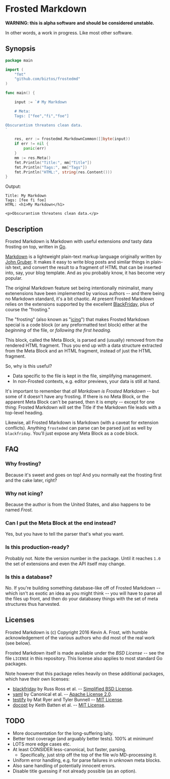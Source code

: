 # Frosted Markdown

**WARNING: this is alpha software and should be considered unstable.**

In other words, a work in progress.  Like most other software.

## Synopsis

```go
package main

import (
    "fmt"
    "github.com/biztos/frostedmd"
)

func main() {

	input := `# My Markdown

    # Meta:
    Tags: ["fee","fi","foe"]

Obscurantism threatens clean data.
`

	res, err := frostedmd.MarkdownCommon([]byte(input))
	if err != nil {
		panic(err)
	}
	mm := res.Meta()
	fmt.Println("Title:", mm["Title"])
	fmt.Println("Tags:", mm["Tags"])
	fmt.Println("HTML:", string(res.Content()))
}
```

Output:

    Title: My Markdown
    Tags: [fee fi foe]
    HTML: <h1>My Markdown</h1>

    <p>Obscurantism threatens clean data.</p>

## Description

Frosted Markdown is Markdown with useful extensions *and* tasty data
frosting on top, written in [Go][go].

[Markdown][wiki-md] is a lightweight plain-text markup language originally
written by [John Gruber][gruber].  It makes it easy to write blog posts and
similar things in plain-ish text, and convert the result to a fragment of
HTML that can be inserted into, say, your blog template.  And as you probably
know, it has become very popular.

The original Markdown feature set being intentionally minimalist, many
extenensions have been implemented by various authors -- and there being no
Markdown standard, it's a bit chaotic. At present Frosted Markdown relies on
the extensions supported by the excellent [BlackFriday][bf], plus of course
the "frosting."

The "frosting" (also known as "[icing][wiki-icing]") that makes Frosted
Markdown special is a code block (or any preformatted text block) either at
the *beginning* of the file, or *following the first heading.*

This block, called the Meta Block, is parsed and (usually) removed from the
rendered HTML fragment.  Thus you end up with a data structure extracted from
the Meta Block and an HTML fragment, instead of just the HTML fragment.

So, why is this useful?

* Data specific to the file is kept in the file, simplifying management.
* In non-Frosted contexts, e.g. editor previews, your data is still at hand.

It's important to remember that *all Markdown is Frosted Markdown* -- but
some of it doesn't have any frosting. If there is no Meta Block, or the
apparent Meta Block can't be parsed, then it is empty -- except for one
thing: Frosted Markdown will set the Title if the Markdown file leads with a
top-level heading.

Likewise, all Frosted Markdown is Markdown (with a caveat for extension
conflicts). Anything `frostedmd` can parse can be parsed just as well by
`blackfriday`.  You'll just expose any Meta Block as a code block.


[go]: https:/golang.org/
[gruber]: http://daringfireball.net/colophon/
[wiki-md]: https://en.wikipedia.org/wiki/Markdown
[wiki-icing]: https://en.wikipedia.org/wiki/Icing_(food)

## FAQ

### Why frosting?

Because it's sweet and goes on top!  And you normally eat the frosting first
and the cake later, right?

### Why not icing?

Because the author is from the United States, and also happens to be named
*Frost.*

### Can I put the Meta Block at the end instead?

Yes, but you have to tell the parser that's what you want.

### Is this production-ready?

Probably not.  Note the version number in the package.  Until it reaches
`1.0` the set of extensions and even the API itself may change.

### Is this a database?

No. If you're building something database-like off of Frosted Markdown --
which isn't as exotic an idea as you might think -- you will have to parse
all the files up front, and then do your databasey things with the set of
meta structures thus harvested.

## Licenses

Frosted Markdown is (c) Copyright 2016 Kevin A. Frost, with humble
acknowledgement of the various authors who did most of the real work (see
below).

Frosted Markdown itself is made available under the *BSD License* -- see the
file `LICENSE` in this repository. This license also applies to most standard
Go packages.

Note however that this package relies heavily on these additional packages,
which have their own licenses:

* [blackfriday][bf] by Russ Ross et al. -- [Simplified BSD License][bf-lic].
* [yaml][yaml] by Canonical et al. -- [Apache License 2.0][yaml-lic].
* [testify][testify] by Mat Ryer and Tyler Bunnell -- [MIT License][testify-lic].
* [docopt][docopt] by Keith Batten et al. -- [MIT License][docopt-lic].

[bf]: https://github.com/russross/blackfriday
[yaml]: https://github.com/go-yaml/yaml
[testify]: https://github.com/stretchr/testify
[docopt]: https://github.com/docopt/docopt.go
[bf-lic]: https://github.com/russross/blackfriday/blob/master/LICENSE.txt
[yaml-lic]: https://github.com/go-yaml/yaml/blob/v2/LICENSE
[testify-lic]: https://github.com/stretchr/testify/blob/master/LICENSE
[docopt-lic]: https://github.com/docopt/docopt.go/blob/master/LICENSE

## TODO

* More documentation for the long-suffering laity.
* Better test coverage (and arguably better tests).  100% at minimum!
* LOTS more edge cases etc.
* At least CONSIDER less-canonical, but faster, parsing.
    * Specifically, just strip off the top of the file w/o MD-processing it.
* Uniform error handling, e.g. for parse failures in unknown meta blocks.
* Also sane handling of potentially innocent errors.
* Disable title guessing if not already possible (as an option).
